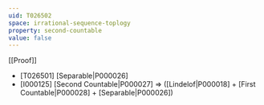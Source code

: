 ```yaml
---
uid: T026502
space: irrational-sequence-toplogy
property: second-countable
value: false
---
```

[[Proof]]

* [T026501] [Separable|P000026]
* [I000125] [Second Countable|P000027] => ([Lindelof|P000018] + [First Countable|P000028] + [Separable|P000026])

